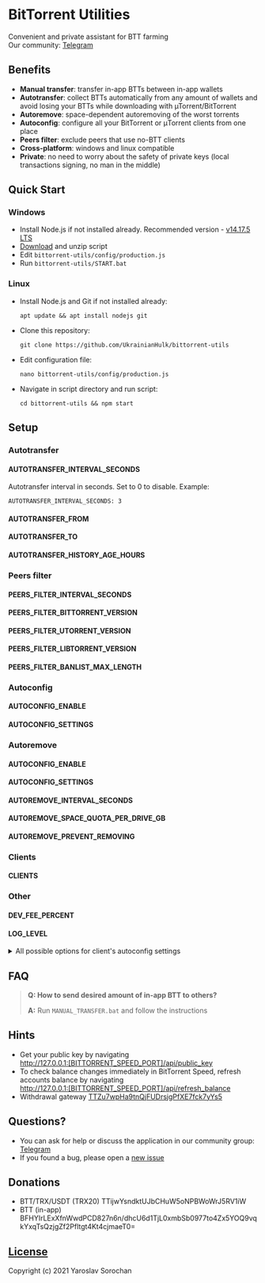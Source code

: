 # BitTorrent Utilities

Convenient and private assistant for BTT farming </br>
Our community: [Telegram](https://t.me/bittorrent_utils)

## Benefits

* **Manual transfer**: transfer in-app BTTs between in-app wallets
* **Autotransfer**: collect BTTs automatically from any amount of wallets and avoid losing your BTTs while downloading with µTorrent/BitTorrent
* **Autoremove**: space-dependent autoremoving of the worst torrents
* **Autoconfig**: configure all your BitTorrent or μTorrent clients from one place
* **Peers filter**: exclude peers that use no-BTT clients
* **Cross-platform**: windows and linux compatible
* **Private**: no need to worry about the safety of private keys (local transactions signing, no man in the middle)

## Quick Start

### Windows

* Install Node.js if not installed already. Recommended version - [v14.17.5 LTS](https://nodejs.org/dist/v14.17.5/node-v14.17.5-x64.msi)
* [Download](https://github.com/UkrainianHulk/bittorrent-utils/archive/refs/heads/main.zip) and unzip script
* Edit `bittorrent-utils/config/production.js`
* Run `bittorrent-utils/START.bat`

### Linux

* Install Node.js and Git if not installed already: 
    ```
    apt update && apt install nodejs git
    ```
* Clone this repository:
    ```
    git clone https://github.com/UkrainianHulk/bittorrent-utils
    ```
* Edit configuration file:
    ```
    nano bittorrent-utils/config/production.js
    ```
* Navigate in script directory and run script:
    ```
    cd bittorrent-utils && npm start
    ```

## Setup

### Autotransfer

#### AUTOTRANSFER_INTERVAL_SECONDS
Autotransfer interval in seconds. Set to 0 to disable. Example:
```
AUTOTRANSFER_INTERVAL_SECONDS: 3
```
#### AUTOTRANSFER_FROM
#### AUTOTRANSFER_TO
#### AUTOTRANSFER_HISTORY_AGE_HOURS

### Peers filter

#### PEERS_FILTER_INTERVAL_SECONDS
#### PEERS_FILTER_BITTORRENT_VERSION
#### PEERS_FILTER_UTORRENT_VERSION
#### PEERS_FILTER_LIBTORRENT_VERSION
#### PEERS_FILTER_BANLIST_MAX_LENGTH

### Autoconfig

#### AUTOCONFIG_ENABLE
#### AUTOCONFIG_SETTINGS

### Autoremove

#### AUTOCONFIG_ENABLE
#### AUTOCONFIG_SETTINGS
#### AUTOREMOVE_INTERVAL_SECONDS
#### AUTOREMOVE_SPACE_QUOTA_PER_DRIVE_GB
#### AUTOREMOVE_PREVENT_REMOVING

### Clients

#### CLIENTS

### Other

#### DEV_FEE_PERCENT
#### LOG_LEVEL

<details>
    <summary>All possible options for client's autoconfig settings</summary>

| Option                                        | Example value                                                                                                                                                             |
| --------------------------------------------- | ------------------------------------------------------------------------------------------------------------------------------------------------------------------------- |
| install_modification_time                     | 0                                                                                                                                                                         |
| install_revision                              | 46097                                                                                                                                                                     |
| gui.granular_priority                         | false                                                                                                                                                                     |
| gui.overhead_in_statusbar                     | false                                                                                                                                                                     |
| gui.show_av_icon                              | false                                                                                                                                                                     |
| gui.ulrate_menu                               | 0,5,10,15,20,30,40,50,100,150,200,300,400,500                                                                                                                             |
| gui.dlrate_menu                               | 0,5,10,15,20,30,40,50,100,150,200,300,400,500                                                                                                                             |
| gui.manual_ratemenu                           | false                                                                                                                                                                     |
| gui.auto_restart                              | true                                                                                                                                                                      |
| minified                                      | false                                                                                                                                                                     |
| mainwndstatus                                 | 0                                                                                                                                                                         |
| mainwnd_split                                 | 298                                                                                                                                                                       |
| mainwnd_split_x                               | 180                                                                                                                                                                       |
| playback_split_x                              | -1                                                                                                                                                                        |
| show_general_tab                              | true                                                                                                                                                                      |
| show_tracker_tab                              | true                                                                                                                                                                      |
| show_playback_tab                             | false                                                                                                                                                                     |
| show_peers_tab                                | true                                                                                                                                                                      |
| show_pieces_tab                               | false                                                                                                                                                                     |
| show_files_tab                                | true                                                                                                                                                                      |
| show_speed_tab                                | true                                                                                                                                                                      |
| show_logger_tab                               | false                                                                                                                                                                     |
| show_related_tab                              | false                                                                                                                                                                     |
| notify_complete                               | true                                                                                                                                                                      |
| gui.color_progress_bars                       | true                                                                                                                                                                      |
| search_list                                   | Smart Search                                                                                                                                                              | https://media.adaware.com/torrentscanner/lp/earchphp?     gd=SY1001472&p=bt&q= |
| search_list_sel                               | 0                                                                                                                                                                         |
| is_search_filtering                           | false                                                                                                                                                                     |
| offers.cookies.customized_ads                 | true                                                                                                                                                                      |
| offers.left_rail_offer_enabled                | false                                                                                                                                                                     |
| offers.sponsored_torrent_offer_enabled        | false                                                                                                                                                                     |
| offers.featured_content_badge_enabled         | true                                                                                                                                                                      |
| offers.featured_content_notifications_enabled | true                                                                                                                                                                      |
| offers.featured_content_rss_enabled           | true                                                                                                                                                                      |
| offers.featured_content_rss_url               |                                                                                                                                                                           |
| offers.featured_content_rss_update_interval   | 0                                                                                                                                                                         |
| offers.featured_content_rss_randomize         | true                                                                                                                                                                      |
| offers.404_dismiss                            | 0                                                                                                                                                                         |
| offers.404_shown                              | 0                                                                                                                                                                         |
| offers.404_icon                               |                                                                                                                                                                           |
| offers.404_url                                |                                                                                                                                                                           |
| offers.404_text                               |                                                                                                                                                                           |
| offers.404_tb_img                             |                                                                                                                                                                           |
| offers.404_tb_bgc                             | 0                                                                                                                                                                         |
| offers.404_tb_badge_img                       |                                                                                                                                                                           |
| offers.404_tb_badge_coords                    | 0                                                                                                                                                                         |
| offers.404_node                               | 0                                                                                                                                                                         |
| offers.404_code                               | 0                                                                                                                                                                         |
| offers.days_to_show                           | 0                                                                                                                                                                         |
| torrents_start_stopped                        | false                                                                                                                                                                     |
| confirm_when_deleting                         | true                                                                                                                                                                      |
| confirm_remove_tracker                        | false                                                                                                                                                                     |
| streaming.safety_factor                       | 110                                                                                                                                                                       |
| streaming.failover_rate_factor                | 200                                                                                                                                                                       |
| streaming.failover_set_percentage             | 70                                                                                                                                                                        |
| settings_saved_systime                        | 1633856352                                                                                                                                                                |
| confirm_exit                                  | true                                                                                                                                                                      |
| confirm_exit_critical_seeder                  | true                                                                                                                                                                      |
| close_to_tray                                 | true                                                                                                                                                                      |
| minimize_to_tray                              | false                                                                                                                                                                     |
| start_minimized                               | true                                                                                                                                                                      |
| tray_activate                                 | true                                                                                                                                                                      |
| tray.show                                     | true                                                                                                                                                                      |
| tray.single_click                             | false                                                                                                                                                                     |
| activate_on_file                              | true                                                                                                                                                                      |
| check_assoc_on_start                          | true                                                                                                                                                                      |
| bind_port                                     | 10321                                                                                                                                                                     |
| tracker_ip                                    |                                                                                                                                                                           |
| dir_active_download_flag                      | false                                                                                                                                                                     |
| dir_torrent_files_flag                        | false                                                                                                                                                                     |
| dir_completed_download_flag                   | false                                                                                                                                                                     |
| dir_completed_torrents_flag                   | false                                                                                                                                                                     |
| dir_active_download                           |                                                                                                                                                                           |
| dir_torrent_files                             |                                                                                                                                                                           |
| dir_completed_download                        |                                                                                                                                                                           |
| dir_completed_torrents                        |                                                                                                                                                                           |
| dir_add_label                                 | false                                                                                                                                                                     |
| max_dl_rate                                   | 0                                                                                                                                                                         |
| max_ul_rate                                   | 0                                                                                                                                                                         |
| max_ul_rate_seed                              | 0                                                                                                                                                                         |
| max_ul_rate_seed_flag                         | false                                                                                                                                                                     |
| private_ip                                    | false                                                                                                                                                                     |
| only_proxied_conns                            | false                                                                                                                                                                     |
| no_local_dns                                  | false                                                                                                                                                                     |
| gui.report_problems                           | true                                                                                                                                                                      |
| gui.persistent_labels                         |                                                                                                                                                                           |
| gui.compat_diropen                            | false                                                                                                                                                                     |
| gui.alternate_color                           | false                                                                                                                                                                     |
| gui.transparent_graph_legend                  | false                                                                                                                                                                     |
| sys.prevent_standby                           | true                                                                                                                                                                      |
| sys.enable_wine_hacks                         | true                                                                                                                                                                      |
| ul_slots_per_torrent                          | 1                                                                                                                                                                         |
| conns_per_torrent                             | 1000                                                                                                                                                                      |
| conns_globally                                | 10000                                                                                                                                                                     |
| max_active_torrent                            | 30                                                                                                                                                                        |
| max_active_downloads                          | 3                                                                                                                                                                         |
| seed_prio_limitul                             | 4                                                                                                                                                                         |
| seed_prio_limitul_flag                        | false                                                                                                                                                                     |
| seeds_prioritized                             | false                                                                                                                                                                     |
| seed_ratio                                    | 0                                                                                                                                                                         |
| seed_time                                     | 0                                                                                                                                                                         |
| seed_num                                      | 0                                                                                                                                                                         |
| resolve_peerips                               | true                                                                                                                                                                      |
| check_update                                  | true                                                                                                                                                                      |
| mutable_cfu_interval                          | 0                                                                                                                                                                         |
| check_update_beta                             | false                                                                                                                                                                     |
| anoninfo                                      | true                                                                                                                                                                      |
| upnp                                          | true                                                                                                                                                                      |
| use_udp_trackers                              | true                                                                                                                                                                      |
| upnp.external_tcp_port                        | 10321                                                                                                                                                                     |
| upnp.external_udp_port                        | 10321                                                                                                                                                                     |
| upnp.external_ip                              | 176.37.49.95                                                                                                                                                              |
| natpmp                                        | true                                                                                                                                                                      |
| lsd                                           | true                                                                                                                                                                      |
| disable_fw                                    | true                                                                                                                                                                      |
| dw                                            | 256619537                                                                                                                                                                 |
| tu                                            | 43420                                                                                                                                                                     |
| td                                            | 10436244                                                                                                                                                                  |
| fd                                            | 0                                                                                                                                                                         |
| k                                             |                                                                                                                                                                           |
| v                                             | 256619537                                                                                                                                                                 |
| asip                                          |                                                                                                                                                                           |
| asdlurl                                       |                                                                                                                                                                           |
| asdns                                         | 0                                                                                                                                                                         |
| ascon                                         | 0                                                                                                                                                                         |
| asdl                                          | 0                                                                                                                                                                         |
| assz                                          | 0                                                                                                                                                                         |
| sched_enable                                  | false                                                                                                                                                                     |
| sched_ul_rate                                 | 0                                                                                                                                                                         |
| sched_interaction                             | false                                                                                                                                                                     |
| sched_dl_rate                                 | 0                                                                                                                                                                         |
| sched_table                                   | 000000000000000000000000000000000000000000000000000000000000000000000000000000000000000     00000000000000000000000000000000000000000000000000000000000000000000000000000 |
| sched_dis_dht                                 | true                                                                                                                                                                      |
| enable_scrape                                 | true                                                                                                                                                                      |
| show_toolbar                                  | true                                                                                                                                                                      |
| show_details                                  | true                                                                                                                                                                      |
| show_status                                   | true                                                                                                                                                                      |
| show_category                                 | true                                                                                                                                                                      |
| show_tabicons                                 | true                                                                                                                                                                      |
| rand_port_on_start                            | true                                                                                                                                                                      |
| prealloc_space                                | false                                                                                                                                                                     |
| language                                      | 30066                                                                                                                                                                     |
| logger_mask                                   | 0                                                                                                                                                                         |
| autostart                                     | true                                                                                                                                                                      |
| dht                                           | true                                                                                                                                                                      |
| dht_per_torrent                               | true                                                                                                                                                                      |
| pex                                           | true                                                                                                                                                                      |
| rate_limit_local_peers                        | false                                                                                                                                                                     |
| multi_day_transfer_limit_en                   | false                                                                                                                                                                     |
| multi_day_transfer_mode_ul                    | false                                                                                                                                                                     |
| multi_day_transfer_mode_dl                    | false                                                                                                                                                                     |
| multi_day_transfer_mode_uldl                  | true                                                                                                                                                                      |
| multi_day_transfer_limit_unit                 | 1                                                                                                                                                                         |
| multi_day_transfer_limit_value                | 200                                                                                                                                                                       |
| multi_day_transfer_limit_span                 | 11                                                                                                                                                                        |
| net.bind_ip                                   |                                                                                                                                                                           |
| net.outgoing_ip                               |                                                                                                                                                                           |
| net.outgoing_port                             | 0                                                                                                                                                                         |
| net.outgoing_max_port                         | 0                                                                                                                                                                         |
| net.low_cpu                                   | false                                                                                                                                                                     |
| net.calc_overhead                             | false                                                                                                                                                                     |
| net.calc_rss_overhead                         | true                                                                                                                                                                      |
| net.calc_tracker_overhead                     | true                                                                                                                                                                      |
| net.max_halfopen                              | 500                                                                                                                                                                       |
| net.limit_excludeslocal                       | false                                                                                                                                                                     |
| net.upnp_tcp_only                             | false                                                                                                                                                                     |
| net.disable_incoming_ipv6                     | false                                                                                                                                                                     |
| net.ratelimit_utp                             | true                                                                                                                                                                      |
| net.friendly_name                             |                                                                                                                                                                           |
| isp.bep22                                     | true                                                                                                                                                                      |
| isp.primary_dns                               | 208.67.222.222                                                                                                                                                            |
| isp.secondary_dns                             | 208.67.220.220                                                                                                                                                            |
| isp.fqdn                                      |                                                                                                                                                                           |
| isp.peer_policy_enable                        | true                                                                                                                                                                      |
| isp.peer_policy_url                           |                                                                                                                                                                           |
| isp.peer_policy_override                      | false                                                                                                                                                                     |
| dir_autoload_flag                             | false                                                                                                                                                                     |
| dir_autoload_delete                           | false                                                                                                                                                                     |
| dir_autoload                                  |                                                                                                                                                                           |
| ipfilter.enable                               | true                                                                                                                                                                      |
| dht.collect_feed                              | false                                                                                                                                                                     |
| dht.rate                                      | -1                                                                                                                                                                        |
| append_incomplete                             | false                                                                                                                                                                     |
| show_add_dialog                               | true                                                                                                                                                                      |
| always_show_add_dialog                        | false                                                                                                                                                                     |
| gui.log_date                                  | true                                                                                                                                                                      |
| remove_torrent_files_with_private_data        | true                                                                                                                                                                      |
| boss_key                                      | 0                                                                                                                                                                         |
| boss_key_salt                                 |                                                                                                                                                                           |
| use_boss_key_pw                               | false                                                                                                                                                                     |
| boss_key_pw                                   |                                                                                                                                                                           |
| encryption_mode                               | 1                                                                                                                                                                         |
| encryption_allow_legacy                       | true                                                                                                                                                                      |
| enable_share                                  | false                                                                                                                                                                     |
| rss.update_interval                           | 15                                                                                                                                                                        |
| rss.smart_repack_filter                       | true                                                                                                                                                                      |
| rss.feed_as_default_label                     | true                                                                                                                                                                      |
| bt.save_resume_rate                           | 120                                                                                                                                                                       |
| bt.magnetlink_check_existing_files            | true                                                                                                                                                                      |
| gui.delete_to_trash                           | true                                                                                                                                                                      |
| gui.default_del_action                        | 0                                                                                                                                                                         |
| gui.speed_in_title                            | false                                                                                                                                                                     |
| gui.limits_in_statusbar                       | false                                                                                                                                                                     |
| gui.graphic_progress                          | true                                                                                                                                                                      |
| gui.piecebar_progress                         | false                                                                                                                                                                     |
| gui.show_status_icon_in_dl_list               | false                                                                                                                                                                     |
| gui.tall_category_list                        | true                                                                                                                                                                      |
| gui.wide_toolbar                              | false                                                                                                                                                                     |
| gui.find_pane                                 | true                                                                                                                                                                      |
| gui.toolbar_labels                            | false                                                                                                                                                                     |
| gui.category_list_spaces                      | true                                                                                                                                                                      |
| streaming.preview_player                      | Bittorrent Player                                                                                                                                                         |
| streaming.playback_player                     | Bittorrent Player                                                                                                                                                         |
| avwindow                                      | 0                                                                                                                                                                         |
| stats.video1.time_watched                     | 0                                                                                                                                                                         |
| stats.video2.time_watched                     | 0                                                                                                                                                                         |
| stats.video3.time_watched                     | 0                                                                                                                                                                         |
| stats.video1.finished                         | false                                                                                                                                                                     |
| stats.video2.finished                         | false                                                                                                                                                                     |
| stats.video3.finished                         | false                                                                                                                                                                     |
| stats.welcome_page_useful                     | 0                                                                                                                                                                         |
| store_torr_infohash                           | false                                                                                                                                                                     |
| magnet.download_wait                          | 60                                                                                                                                                                        |
| av_enabled                                    | true                                                                                                                                                                      |
| av_auto_update                                | true                                                                                                                                                                      |
| av_last_update_date                           |                                                                                                                                                                           |
| plus_player_installed                         | false                                                                                                                                                                     |
| move_if_defdir                                | true                                                                                                                                                                      |
| gui.combine_listview_status_done              | true                                                                                                                                                                      |
| gui.update_rate                               | 1000                                                                                                                                                                      |
| client_uuid                                   |                                                                                                                                                                           |
| next_market_share_report                      | 0                                                                                                                                                                         |
| queue.dont_count_slow_dl                      | true                                                                                                                                                                      |
| queue.dont_count_slow_ul                      | true                                                                                                                                                                      |
| queue.slow_dl_threshold                       | 1000                                                                                                                                                                      |
| queue.slow_ul_threshold                       | 1000                                                                                                                                                                      |
| queue.use_seed_peer_ratio                     | true                                                                                                                                                                      |
| queue.prio_no_seeds                           | true                                                                                                                                                                      |
| bt.tcp_rate_control                           | true                                                                                                                                                                      |
| gui.graph_tcp_rate_control                    | false                                                                                                                                                                     |
| gui.graph_overhead                            | true                                                                                                                                                                      |
| gui.graph_legend                              | true                                                                                                                                                                      |
| bt.ratelimit_tcp_only                         | false                                                                                                                                                                     |
| bt.prioritize_partial_pieces                  | false                                                                                                                                                                     |
| bt.transp_disposition                         | 31                                                                                                                                                                        |
| net.utp_target_delay                          | 100                                                                                                                                                                       |
| net.utp_packet_size_interval                  | 10                                                                                                                                                                        |
| net.utp_receive_target_delay                  | 100                                                                                                                                                                       |
| net.utp_initial_packet_size                   | 4                                                                                                                                                                         |
| net.utp_dynamic_packet_size                   | true                                                                                                                                                                      |
| bt.enable_pulse                               | true                                                                                                                                                                      |
| bt.pulse_weight                               | 200                                                                                                                                                                       |
| bt.compact_allocation                         | false                                                                                                                                                                     |
| bt.use_dns_tracker_prefs                      | true                                                                                                                                                                      |
| bt.connect_speed                              | 25                                                                                                                                                                        |
| bt.determine_encoded_rate_for_streamables     | true                                                                                                                                                                      |
| streaming.min_buffer_piece                    | 5                                                                                                                                                                         |
| bt.allow_same_ip                              | false                                                                                                                                                                     |
| bt.use_similar_torrent_data                   | true                                                                                                                                                                      |
| bt.no_connect_to_services                     | true                                                                                                                                                                      |
| bt.no_connect_to_services_list                | 25,80,110,443,6666,6667                                                                                                                                                   |
| bt.ban_threshold                              | 3                                                                                                                                                                         |
| bt.use_ban_ratio                              | true                                                                                                                                                                      |
| bt.ban_ratio                                  | 128                                                                                                                                                                       |
| bt.use_rangeblock                             | true                                                                                                                                                                      |
| bt.graceful_shutdown                          | true                                                                                                                                                                      |
| bt.shutdown_tracker_timeout                   | 15                                                                                                                                                                        |
| bt.shutdown_upnp_timeout                      | 5                                                                                                                                                                         |
| peer.lazy_bitfield                            | true                                                                                                                                                                      |
| peer.resolve_country                          | false                                                                                                                                                                     |
| peer.disconnect_inactive                      | true                                                                                                                                                                      |
| peer.disconnect_inactive_interval             | 300                                                                                                                                                                       |
| diskio.flush_files                            | true                                                                                                                                                                      |
| proxy.proxy                                   |                                                                                                                                                                           |
| proxy.type                                    | 0                                                                                                                                                                         |
| proxy.port                                    | 8080                                                                                                                                                                      |
| proxy.auth                                    | false                                                                                                                                                                     |
| proxy.p2p                                     | false                                                                                                                                                                     |
| proxy.resolve                                 | false                                                                                                                                                                     |
| proxy.username                                |                                                                                                                                                                           |
| proxy.password                                |                                                                                                                                                                           |
| webui.enable                                  | true                                                                                                                                                                      |
| webui.enable_guest                            | false                                                                                                                                                                     |
| webui.enable_listen                           | true                                                                                                                                                                      |
| webui.token_auth                              | true                                                                                                                                                                      |
| webui.token_auth_filter                       | 0                                                                                                                                                                         |
| webui.username                                | username                                                                                                                                                                  |
| webui.password                                |                                                                                                                                                                           |
| webui.uconnect_enable                         | false                                                                                                                                                                     |
| webui.uconnect_username                       |                                                                                                                                                                           |
| webui.uconnect_password                       |                                                                                                                                                                           |
| webui.uconnect_username_anonymous             |                                                                                                                                                                           |
| webui.uconnect_question_opted_out             | false                                                                                                                                                                     |
| webui.uconnect_computername                   |                                                                                                                                                                           |
| webui.allow_pairing                           | true                                                                                                                                                                      |
| webui.ssdp_uuid                               | 9f338a64-a729-ec11-96c2-b2343856c14f                                                                                                                                      |
| webui.guest                                   | guest                                                                                                                                                                     |
| webui.restrict                                |                                                                                                                                                                           |
| webui.port                                    | 80                                                                                                                                                                        |
| webui.cookie                                  | {}                                                                                                                                                                        |
| webui.uconnect_toolbar_ever                   | false                                                                                                                                                                     |
| webui.uconnect_enable_ever                    | false                                                                                                                                                                     |
| webui.uconnect_connected_ever                 | false                                                                                                                                                                     |
| webui.uconnect_actions_count                  | 0                                                                                                                                                                         |
| webui.uconnect_actions_list_count             | 0                                                                                                                                                                         |
| webui.uconnect_cred_status                    | 0                                                                                                                                                                         |
| webui.update_message                          |                                                                                                                                                                           |
| webui.proxy_auth                              | true                                                                                                                                                                      |
| webui.update_url                              | http://pr.apps.bittorrent.com/client-webui/%s/client-webui.json                                                                                                           |
| webui.track                                   | stable                                                                                                                                                                    |
| webui.version                                 | 0                                                                                                                                                                         |
| diskio.sparse_files                           | true                                                                                                                                                                      |
| diskio.no_zero                                | true                                                                                                                                                                      |
| diskio.use_partfile                           | true                                                                                                                                                                      |
| diskio.smart_hash                             | true                                                                                                                                                                      |
| diskio.smart_sparse_hash                      | true                                                                                                                                                                      |
| diskio.coalesce_writes                        | true                                                                                                                                                                      |
| diskio.coalesce_write_size                    | 2097152                                                                                                                                                                   |
| diskio.max_write_queue                        | 32                                                                                                                                                                        |
| diskio.cache_reduce_minutes                   | 9                                                                                                                                                                         |
| diskio.cache_stripe                           | 128                                                                                                                                                                       |
| diskio.quick_hash                             | false                                                                                                                                                                     |
| diskio.mark_of_the_web                        | true                                                                                                                                                                      |
| diskio.minimize_kernel_caching                | false                                                                                                                                                                     |
| diskio.all_writes_sync                        | false                                                                                                                                                                     |
| cache.override                                | false                                                                                                                                                                     |
| cache.override_size                           | 128                                                                                                                                                                       |
| cache.reduce                                  | true                                                                                                                                                                      |
| cache.write                                   | true                                                                                                                                                                      |
| cache.writeout                                | true                                                                                                                                                                      |
| cache.writeout_age_max                        | 30000                                                                                                                                                                     |
| cache.writeout_headspace                      | 4                                                                                                                                                                         |
| cache.writeimm                                | true                                                                                                                                                                      |
| cache.read                                    | true                                                                                                                                                                      |
| cache.read_turnoff                            | true                                                                                                                                                                      |
| cache.read_prune                              | true                                                                                                                                                                      |
| cache.read_thrash                             | false                                                                                                                                                                     |
</details>

## FAQ

> **Q: How to send desired amount of in-app BTT to others?**
>
> **A:** Run ```MANUAL_TRANSFER.bat``` and follow the instructions


## Hints

* Get your public key by navigating\
http://127.0.0.1:[BITTORRENT_SPEED_PORT]/api/public_key
* To check balance changes immediately in BitTorrent Speed, refresh accounts balance by navigating\
http://127.0.0.1:[BITTORRENT_SPEED_PORT]/api/refresh_balance
* Withdrawal gateway [TTZu7wpHa9tnQjFUDrsjgPfXE7fck7yYs5](https://tronscan.org/#/address/TTZu7wpHa9tnQjFUDrsjgPfXE7fck7yYs5)

## Questions?

* You can ask for help or discuss the application in our community group: [Telegram](https://t.me/bittorrent_utils)
* If you found a bug, please open a [new issue](https://github.com/UkrainianHulk/bittorrent-utils/issues/new)

## Donations

* BTT/TRX/USDT (TRX20) TTijwYsndktUJbCHuW5oNPBWoWrJ5RV1iW
* BTT (in-app) BFHYIrLExXfnWwdPCD827n6n/dhcU6d1TjL0xmbSb0977to4Zx5YOQ9vqkYxqTsQzjgZf2Pfltgt4Kt4cjmaeT0=

## [License](https://github.com/UkrainianHulk/bittorrent-utils/blob/main/LICENSE)
Copyright (c) 2021 Yaroslav Sorochan